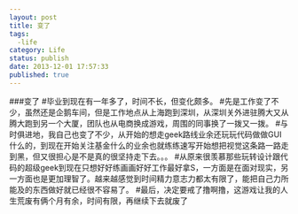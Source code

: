 ```yaml
---
layout: post
title: 变了
tags: 
  -life
category: Life
status: publish
date: 2013-12-01 17:57:33
published: true
---
```

###变了
#毕业到现在有一年多了，时间不长，但变化颇多。
#先是工作变了不少，虽然还是企鹅车间，但是工作地点从上海跑到深圳，从深圳关外进驻腾大又从腾大跑到另一个大厦，团队也从电商换成游戏，周围的同事换了一拨又一拨。
#与时俱进地，我自己也变了不少，从开始的想走geek路线业余还玩玩代码做做GUI什么的，到现在开始关注基金什么的业余也就练练速写开始想把视觉这条路一路走到黑，但又很担心是不是真的很坚持走下去。。。
#从原来很羡慕那些玩转设计跟代码的超级geek到现在只想好好练画画好好工作最好拿S，一方面是在面对现实，另一方面也是更加理智了。越来越感觉到时间精力意志力都太有限了，能把自己力所能及的东西做好就已经很不容易了。
#最后，决定要戒了撸啊撸，这游戏让我的人生荒废有俩个月有余，时间有限，再继续下去就废了
